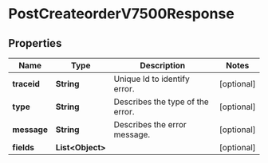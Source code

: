 

# PostCreateorderV7500Response


## Properties

| Name | Type | Description | Notes |
|------------ | ------------- | ------------- | -------------|
|**traceid** | **String** | Unique Id to identify error. |  [optional] |
|**type** | **String** | Describes the type of the error. |  [optional] |
|**message** | **String** | Describes the error message. |  [optional] |
|**fields** | **List&lt;Object&gt;** |  |  [optional] |



